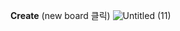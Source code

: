 **Create** (new board 클릭)
![Untitled (11)](https://user-images.githubusercontent.com/94353186/149668236-7b416553-8675-4132-b01b-3209d950b300.png)

